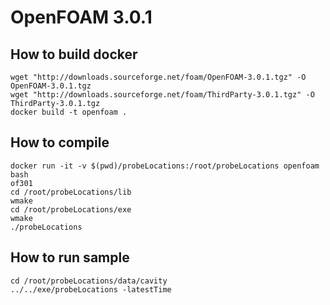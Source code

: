 # OpenFOAM 3.0.1

## How to build docker

```
wget "http://downloads.sourceforge.net/foam/OpenFOAM-3.0.1.tgz" -O OpenFOAM-3.0.1.tgz
wget "http://downloads.sourceforge.net/foam/ThirdParty-3.0.1.tgz" -O ThirdParty-3.0.1.tgz
docker build -t openfoam .
```

## How to compile
```
docker run -it -v $(pwd)/probeLocations:/root/probeLocations openfoam bash
of301
cd /root/probeLocations/lib
wmake
cd /root/probeLocations/exe
wmake
./probeLocations
```

## How to run sample
```
cd /root/probeLocations/data/cavity
../../exe/probeLocations -latestTime
```